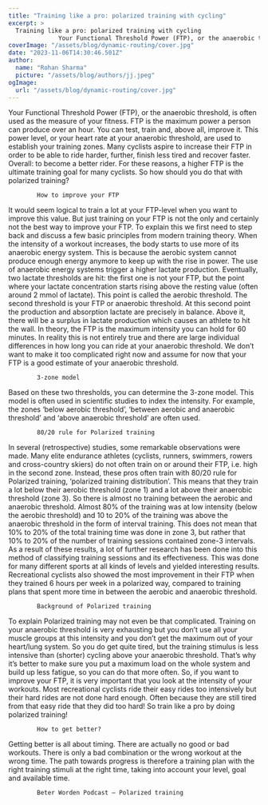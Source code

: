 ```yaml
---
title: "Training like a pro: polarized training with cycling"
excerpt: >
  Training like a pro: polarized training with cycling
              Your Functional Threshold Power (FTP), or the anaerobic threshold, is often used as the measure of your fitness. FTP is the maximum pow
coverImage: "/assets/blog/dynamic-routing/cover.jpg"
date: "2023-11-06T14:30:46.501Z"
author:
  name: "Rohan Sharma"
  picture: "/assets/blog/authors/jj.jpeg"
ogImage:
  url: "/assets/blog/dynamic-routing/cover.jpg"
---
```


Your Functional Threshold Power (FTP), or the anaerobic threshold, is often used as the measure of your fitness. FTP is the maximum power a person can produce over an hour. You can test, train and, above all, improve it. This power level, or your heart rate at your anaerobic threshold, are used to establish your training zones. Many cyclists aspire to increase their FTP in order to be able to ride harder, further, finish less tired and recover faster. Overall: to become a better rider. For these reasons, a higher FTP is the ultimate training goal for many cyclists. So how should you do that with polarized training?
	
			
			
		
			How to improve your FTP
It would seem logical to train a lot at your FTP-level when you want to improve this value. But just training on your FTP is not the only and certainly not the best way to improve your FTP. To explain this we first need to step back and discuss a few basic principles from modern training theory.
When the intensity of a workout increases, the body starts to use more of its anaerobic energy system. This is because the aerobic system cannot produce enough energy anymore to keep up with the rise in power. The use of anaerobic energy systems trigger a higher lactate production. Eventually, two lactate thresholds are hit: the first one is not your FTP, but the point where your lactate concentration starts rising above the resting value (often around 2 mmol of lactate). This point is called the aerobic threshold.
The second threshold is your FTP or anaerobic threshold. At this second point the production and absorption lactate are precisely in balance. Above it, there will be a surplus in lactate production which causes an athlete to hit the wall. In theory, the FTP is the maximum intensity you can hold for 60 minutes. In reality this is not entirely true and there are large individual differences in how long you can ride at your anaerobic threshold. We don’t want to make it too complicated right now and assume for now that your FTP is a good estimate of your anaerobic threshold.

		
			3-zone model
Based on these two thresholds, you can determine the 3-zone model. This model is often used in scientific studies to index the intensity. For example, the zones ‘below aerobic threshold’, ‘between aerobic and anaerobic threshold’ and ‘above anaerobic threshold’ are often used.

		
			80/20 rule for Polarized training
In several (retrospective) studies, some remarkable observations were made. Many elite endurance athletes (cyclists, runners, swimmers, rowers and cross-country skiers) do not often train on or around their FTP, i.e. high in the second zone. Instead, these pros often train with 80/20 rule for Polarized training, ‘polarized training distribution’. This means that they train a lot below their aerobic threshold (zone 1) and a lot above their anaerobic threshold (zone 3). So there is almost no training between the aerobic and anaerobic threshold. Almost 80% of the training was at low intensity (below the aerobic threshold) and 10 to 20% of the training was above the anaerobic threshold in the form of interval training. This does not mean that 10% to 20% of the total training time was done in zone 3, but rather that 10% to 20% of the number of training sessions contained zone-3 intervals.
As a result of these results, a lot of further research has been done into this method of classifying training sessions and its effectiveness. This was done for many different sports at all kinds of levels and yielded interesting results. Recreational cyclists also showed the most improvement in their FTP when they trained 6 hours per week in a polarized way, compared to training plans that spent more time in between the aerobic and anaerobic threshold.

		
			Background of Polarized training
To explain Polarized training may not even be that complicated. Training on your anaerobic threshold is very exhausting but you don’t use all your muscle groups at this intensity and you don’t get the maximum out of your heart/lung system. So you do get quite tired, but the training stimulus is less intensive than (shorter) cycling above your anaerobic threshold. That’s why it’s better to make sure you put a maximum load on the whole system and build up less fatigue, so you can do that more often. So, if you want to improve your FTP, it is very important that you look at the intensity of your workouts. Most recreational cyclists ride their easy rides too intensively but their hard rides are not done hard enough. Often because they are still tired from that easy ride that they did too hard! So train like a pro by doing polarized training!

		
			How to get better?
Getting better is all about timing. There are actually no good or bad workouts. There is only a bad combination or the wrong workout at the wrong time. The path towards progress is therefore a training plan with the right training stimuli at the right time, taking into account your level, goal and available time.

		
		
			Beter Worden Podcast – Polarized training